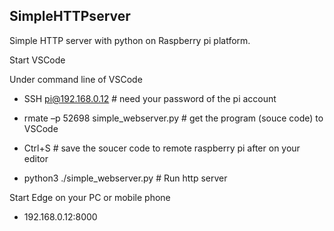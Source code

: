 ## SimpleHTTPserver
Simple HTTP server with python on Raspberry pi platform.

Start VSCode

Under command line of VSCode

* SSH pi@192.168.0.12    # need your password of the pi account

* rmate –p 52698 simple_webserver.py  # get the program (souce code) to VSCode

* Ctrl+S  # save the soucer code to remote raspberry pi after on your editor

* python3 ./simple_webserver.py   # Run http server


Start Edge on your PC or mobile phone

* 192.168.0.12:8000
